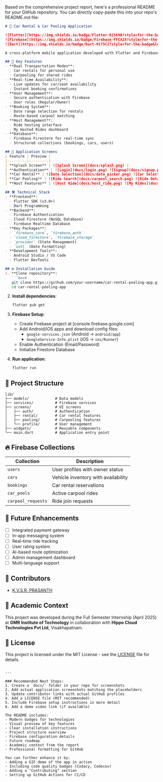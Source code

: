 Based on the comprehensive project report, here's a professional README for your GitHub repository. You can directly copy-paste this into your repo's README.md file:

```markdown
# 🚗 Car Rental & Car Pooling Application

![Flutter](https://img.shields.io/badge/Flutter-02569B?style=for-the-badge&logo=flutter&logoColor=white)
![Firebase](https://img.shields.io/badge/Firebase-FFCA28?style=for-the-badge&logo=firebase&logoColor=black)
![Dart](https://img.shields.io/badge/Dart-0175C2?style=for-the-badge&logo=dart&logoColor=white)

A cross-platform mobile application developed with Flutter and Firebase that integrates car rental and carpooling services to provide sustainable urban transportation solutions.

## 🌟 Key Features
- **Dual Transportation Modes**:
  - Car rentals for personal use
  - Carpooling for shared rides
- **Real-time Availability**:
  - Live updates for car/seat availability
  - Instant booking confirmations
- **User Management**:
  - Secure authentication with Firebase
  - User roles (Regular/Owner)
- **Booking System**:
  - Date range selection for rentals
  - Route-based carpool matching
- **Host Management**:
  - Ride hosting interface
  - My Hosted Rides dashboard
- **Database**:
  - Firebase Firestore for real-time sync
  - Structured collections (bookings, cars, users)

## 📱 Application Screens
| Feature | Preview |
|---------|---------|
| **Splash Screen** | ![Splash Screen](docs/splash.png) |
| **Authentication** | ![Login](docs/login.png) ![Signup](docs/signup.png) |
| **Car Rental** | ![Date Selection](docs/date_picker.png) ![Car Selection](docs/car_rental.png) |
| **Car Pooling** | ![Ride Search](docs/carpool_search.png) ![Ride Details](docs/carpool_details.png) |
| **Host Features** | ![Host Ride](docs/host_ride.png) ![My Rides](docs/my_rides.png) |

## 🛠️ Technical Stack
- **Frontend**: 
  - Flutter SDK (v3.0+)
  - Dart Programming
- **Backend**:
  - Firebase Authentication
  - Cloud Firestore (NoSQL Database)
  - Firebase Realtime Database
- **Key Packages**:
  - `firebase_core`, `firebase_auth`
  - `cloud_firestore`, `firebase_storage`
  - `provider` (State Management)
  - `intl` (Date Formatting)
- **Development Tools**:
  - Android Studio / VS Code
  - Flutter DevTools

## ⚙️ Installation Guide
1. **Clone repository**:
   ```bash
   git clone https://github.com/your-username/car-rental-pooling-app.git
   cd car-rental-pooling-app
   ```

2. **Install dependencies**:
   ```bash
   flutter pub get
   ```

3. **Firebase Setup**:
   - Create Firebase project at [console.firebase.google.com]
   - Add Android/iOS apps and download config files:
     - `google-services.json` (Android → `android/app`)
     - `GoogleService-Info.plist` (iOS → `ios/Runner`)
   - Enable Authentication (Email/Password)
   - Initialize Firestore Database

4. **Run application**:
   ```bash
   flutter run
   ```

## 📂 Project Structure
```
lib/
├── models/            # Data models
├── services/          # Firebase services
├── screens/           # UI screens
│   ├── auth/          # Authentication
│   ├── rental/        # Car rental features
│   ├── pooling/       # Carpooling features
│   └── profile/       # User management
├── widgets/           # Reusable components
└── main.dart          # Application entry point
```

## 🔥 Firebase Collections
| Collection | Description |
|------------|-------------|
| `users` | User profiles with owner status |
| `cars` | Vehicle inventory with availability |
| `bookings` | Car rental reservations |
| `car_pools` | Active carpool rides |
| `carpool_requests` | Ride join requests |

## 🚀 Future Enhancements
- [ ] Integrated payment gateway
- [ ] In-app messaging system
- [ ] Real-time ride tracking
- [ ] User rating system
- [ ] AI-based route optimization
- [ ] Admin management dashboard
- [ ] Multi-language support

## 👥 Contributors
- [K.V.S.R. PRASANTH](https://github.com/)


## 📜 Academic Context
This project was developed during the Full Semester Internship (April 2025) at **GMR Institute of Technology** in collaboration with **Hippo Cloud Technologies Pvt Ltd**, Visakhapatnam.

## 📄 License
This project is licensed under the MIT License - see the [LICENSE](LICENSE) file for details.
```

---

### Recommended Next Steps:
1. Create a `docs/` folder in your repo for screenshots
2. Add actual application screenshots matching the placeholders
3. Update contributor links with actual GitHub profiles
4. Add a LICENSE file (MIT recommended)
5. Include Firebase setup instructions in more detail
6. Add a demo video link (if available)

The README includes:
- Modern badges for technologies
- Visual preview of key features
- Clear installation instructions
- Project structure overview
- Firebase configuration details
- Future roadmap
- Academic context from the report
- Professional formatting for GitHub

You can further enhance it by:
- Adding a GIF demo of the app in action
- Including code quality badges (Codacy, Codecov)
- Adding a "Contributing" section
- Setting up GitHub Actions for CI/CD
